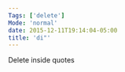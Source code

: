 ```yaml
---
Tags: ['delete']
Mode: 'normal'
date: 2015-12-11T19:14:04-05:00
title: 'di"'
---
```


Delete inside quotes
